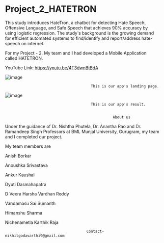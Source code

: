 # Project_2_HATETRON

This study introduces HateTron, a chatbot for detecting Hate Speech, Offensive Language, and Safe Speech  that achieves 90% accuracy by using logistic regression. The study's background is the growing demand for efficient automated systems to find/identify and report/address hate-speech on internet.

For my Project - 2. My team and I had developed a Mobile Application called HATETRON.

YouTube Link: https://youtu.be/4T3dwnBtBdA

![image](https://github.com/SaiNikhil0904/Project_2_HATETRON/assets/98106917/8789f7ad-2ef2-4b32-867e-9821d0404abe)


                                           This is our app's landing page.


![image](https://github.com/SaiNikhil0904/Project_2_HATETRON/assets/98106917/0e2a8350-1132-47a1-b9c5-b94c74bcd1e3)


                                           This is our app's result.
                                           

                                                     About us
                                                  
Under the guidance of Dr. Nishtha Phutela, Dr. Anantha Rao and Dr. Ramandeep Singh Professors at BML Munjal University, Gurugram, my team and I completed our project.

My team members are 

Anish Borkar

Anoushka Srivastava

Ankur Kaushal

Dyuti Dasmahapatra

D Veera Harsha Vardhan Reddy

Vandamasu Sai Sumanth

Himanshu Sharma

Nichenametla Karthik Raja



                                         Contact-nikhilgodavarthi9@gmail.com
